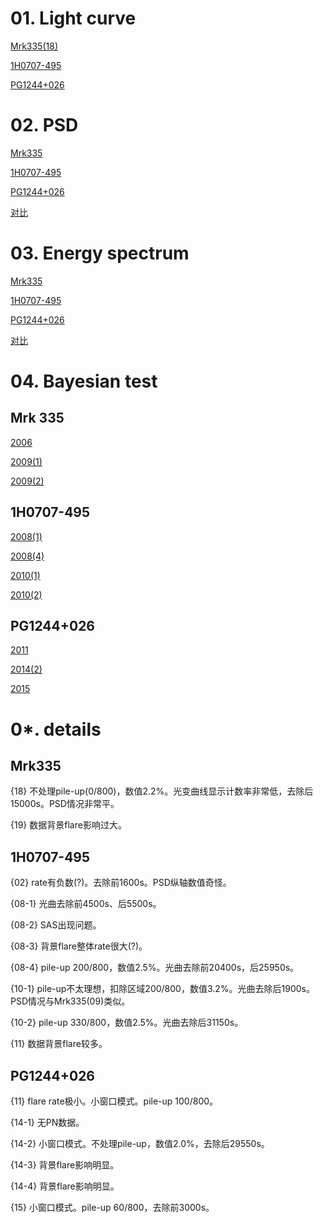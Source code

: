# 01. Light curve

[Mrk335(18)][9]

[1H0707-495][10]

[PG1244+026][13]


# 02. PSD

[Mrk335][8]

[1H0707-495][11]

[PG1244+026][14]

[对比][19]


# 03. Energy spectrum

[Mrk335][7]

[1H0707-495][12]

[PG1244+026][15]

[对比][20]


# 04. Bayesian test 

## Mrk 335

[2006][1]

[2009(1)][2] 

[2009(2)][3] 


## 1H0707-495

[2008(1)][4]

[2008(4)][21]

[2010(1)][5]

[2010(2)][6]


## PG1244+026

[2011][18]

[2014(2)][16]

[2015][17]




# 0*. details

## Mrk335
  
  {18}   不处理pile-up(0/800)，数值2.2%。光变曲线显示计数率非常低，去除后15000s。PSD情况非常平。
  
  {19}   数据背景flare影响过大。
  

## 1H0707-495
  
  {02}      rate有负数(?)。去除前1600s。PSD纵轴数值奇怪。
  
  {08-1}  光曲去除前4500s、后5500s。
  
  {08-2}  SAS出现问题。
  
  {08-3}  背景flare整体rate很大(?)。
  
  {08-4}  pile-up 200/800，数值2.5%。光曲去除前20400s，后25950s。
  
  {10-1}  pile-up不太理想，扣除区域200/800，数值3.2%。光曲去除后1900s。PSD情况与Mrk335(09)类似。
  
  {10-2}  pile-up 330/800，数值2.5%。光曲去除后31150s。
  
  {11}     数据背景flare较多。

## PG1244+026

  {11}    flare rate极小。小窗口模式。pile-up 100/800。
  
  {14-1}  无PN数据。
  
  {14-2}  小窗口模式。不处理pile-up，数值2.0%，去除后29550s。
    
  {14-3}  背景flare影响明显。
  
  {14-4}  背景flare影响明显。
  
  {15}    小窗口模式。pile-up 60/800，去除前3000s。
  



[1]: https://github.com/Ylllllax/Graduation-thesis-work-2019/blob/master/Mrk335/Bayesian%20test%20iminuit%2006.ipynb
[2]: https://github.com/Ylllllax/Graduation-thesis-work-2019/blob/master/Mrk335/Bayesian%20test%20iminuit%20091.ipynb
[3]: https://github.com/Ylllllax/Graduation-thesis-work-2019/blob/master/Mrk335/Bayesian%20test%20iminuit%20092.ipynb
[4]: https://github.com/Ylllllax/Graduation-thesis-work-2019/blob/master/1H0707-495/Bayesian%20test%201H0707-495(08-1).ipynb
[5]: https://github.com/Ylllllax/Graduation-thesis-work-2019/blob/master/1H0707-495/Bayesian%20test%201H0707-495(10-1).ipynb
[6]: https://github.com/Ylllllax/Graduation-thesis-work-2019/blob/master/1H0707-495/Bayesian%20test%201H0707-495(10-2).ipynb
[7]: https://github.com/Ylllllax/Graduation-thesis-work-2019/blob/master/Mrk335/energy%20set.ipynb
[8]: https://github.com/Ylllllax/Graduation-thesis-work-2019/blob/master/Mrk335/PSD%20set%20improved%20(with%20Poisson).ipynb
[9]: https://github.com/Ylllllax/Graduation-thesis-work-2019/blob/master/Mrk335/Light%20curve%20Mrk335(18).ipynb
[10]: https://github.com/Ylllllax/Graduation-thesis-work-2019/blob/master/1H0707-495/Light%20curve%201H0707-495.ipynb
[11]: https://github.com/Ylllllax/Graduation-thesis-work-2019/blob/master/1H0707-495/PSD%201H0707-495.ipynb
[12]: https://github.com/Ylllllax/Graduation-thesis-work-2019/blob/master/1H0707-495/Energy%201H0707-495.ipynb
[13]: https://github.com/Ylllllax/Graduation-thesis-work-2019/blob/master/PG1244%2B026/Light%20curve%20PG1244%2B026.ipynb
[14]: https://github.com/Ylllllax/Graduation-thesis-work-2019/blob/master/PG1244%2B026/PSD%20PG1244%2B026.ipynb
[15]: https://github.com/Ylllllax/Graduation-thesis-work-2019/blob/master/PG1244%2B026/Energy%20PG1244%2B026.ipynb
[16]: https://github.com/Ylllllax/Graduation-thesis-work-2019/blob/master/PG1244%2B026/Bayesian%20test%20PG1244%2B026(14-2).ipynb
[17]: https://github.com/Ylllllax/Graduation-thesis-work-2019/blob/master/PG1244%2B026/Bayesian%20test%20PG1244%2B026(15).ipynb
[18]: https://github.com/Ylllllax/Graduation-thesis-work-2019/blob/master/PG1244%2B026/Bayesian%20test%20PG1244%2B026(11).ipynb
[19]: https://github.com/Ylllllax/Graduation-thesis-work-2019/blob/master/PSD%20sum.ipynb
[20]: https://github.com/Ylllllax/Graduation-thesis-work-2019/blob/master/Energy%20sum.ipynb
[21]: https://github.com/Ylllllax/Graduation-thesis-work-2019/blob/master/1H0707-495/Bayesian%20test%201H0707-495(08-4).ipynb
